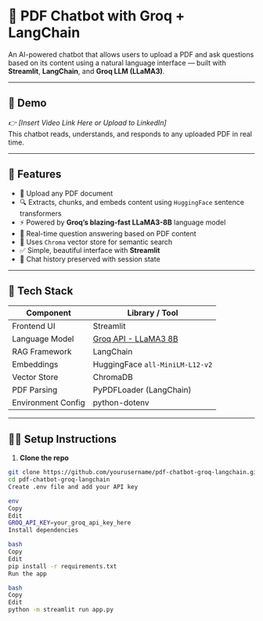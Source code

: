 # 📄 PDF Chatbot with Groq + LangChain

An AI-powered chatbot that allows users to upload a PDF and ask questions based on its content using a natural language interface — built with **Streamlit**, **LangChain**, and **Groq LLM (LLaMA3)**.

---

## 🎥 Demo

*👉 [Insert Video Link Here or Upload to LinkedIn]*  
This chatbot reads, understands, and responds to any uploaded PDF in real time.

---

## 🚀 Features

- 📎 Upload any PDF document
- 🔍 Extracts, chunks, and embeds content using `HuggingFace` sentence transformers
- ⚡️ Powered by **Groq’s blazing-fast LLaMA3-8B** language model
- 💬 Real-time question answering based on PDF content
- 🧠 Uses `Chroma` vector store for semantic search
- ✅ Simple, beautiful interface with **Streamlit**
- 🧾 Chat history preserved with session state

---

## 🧠 Tech Stack

| Component          | Library / Tool                            |
|--------------------|-------------------------------------------|
| Frontend UI        | Streamlit                                 |
| Language Model     | [Groq API - LLaMA3 8B](https://console.groq.com/) |
| RAG Framework      | LangChain                                 |
| Embeddings         | HuggingFace `all-MiniLM-L12-v2`           |
| Vector Store       | ChromaDB                                  |
| PDF Parsing        | PyPDFLoader (LangChain)                   |
| Environment Config | python-dotenv                             |

---

## 🧑‍💻 Setup Instructions

1. **Clone the repo**

```bash
git clone https://github.com/yourusername/pdf-chatbot-groq-langchain.git
cd pdf-chatbot-groq-langchain
Create .env file and add your API key

env
Copy
Edit
GROQ_API_KEY=your_groq_api_key_here
Install dependencies

bash
Copy
Edit
pip install -r requirements.txt
Run the app

bash
Copy
Edit
python -m streamlit run app.py
